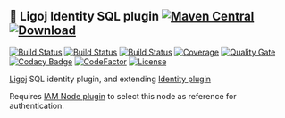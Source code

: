 ## :link: Ligoj Identity SQL plugin [![Maven Central](https://maven-badges.herokuapp.com/maven-central/org.ligoj.plugin/plugin-id-sql/badge.svg)](https://maven-badges.herokuapp.com/maven-central/org.ligoj.plugin/plugin-id-sql) [![Download](https://api.bintray.com/packages/ligoj/maven-repo/plugin-id-sql/images/download.svg) ](https://bintray.com/ligoj/maven-repo/plugin-id-sql/_latestVersion)

[![Build Status](https://app.travis-ci.com/github/ligoj/plugin-id-sql.svg?branch=master)](https://app.travis-ci.com/github/ligoj/plugin-id-sql)
[![Build Status](https://circleci.com/gh/ligoj/plugin-id-sql.svg?style=svg)](https://circleci.com/gh/ligoj/plugin-id-sql)
[![Build Status](https://ci.appveyor.com/api/projects/status/e3dcmg5x3x19p8rc/branch/master?svg=true)](https://ci.appveyor.com/project/ligoj/plugin-id-sql/branch/master)
[![Coverage](https://sonarcloud.io/api/project_badges/measure?project=org.ligoj.plugin%3Aplugin-id-sql&metric=coverage)](https://sonarcloud.io/dashboard?id=org.ligoj.plugin%3Aplugin-id-sql)
[![Quality Gate](https://sonarcloud.io/api/project_badges/measure?metric=alert_status&project=org.ligoj.plugin:plugin-id-sql)](https://sonarcloud.io/dashboard/index/org.ligoj.plugin:plugin-id-sql)
[![Codacy Badge](https://api.codacy.com/project/badge/Grade/a18accd0cbce4daaa69ed9d74346fc32)](https://www.codacy.com/gh/ligoj/plugin-id-sql?utm_source=github.com&amp;utm_medium=referral&amp;utm_content=ligoj/plugin-id-sql&amp;utm_campaign=Badge_Grade)
[![CodeFactor](https://www.codefactor.io/repository/github/ligoj/plugin-id-sql/badge)](https://www.codefactor.io/repository/github/ligoj/plugin-id-sql)
[![License](http://img.shields.io/:license-mit-blue.svg)](http://fabdouglas.mit-license.org/)

[Ligoj](https://github.com/ligoj/ligoj) SQL identity plugin, and extending [Identity plugin](https://github.com/ligoj/plugin-id)

Requires [IAM Node plugin](https://github.com/ligoj/plugin-iam-node) to select this node as reference for authentication.
